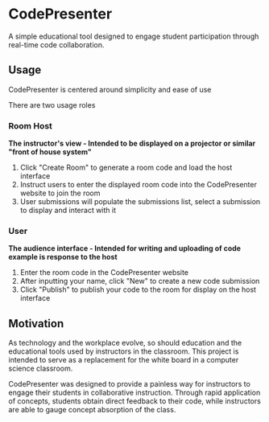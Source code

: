 # CodePresenter
A simple educational tool designed to engage student participation through real-time code collaboration.

## Usage
CodePresenter is centered around simplicity and ease of use

There are two usage roles

### Room Host
**The instructor's view - Intended to be displayed on a projector or similar "front of house system"**

1. Click "Create Room" to generate a room code and load the host interface
2. Instruct users to enter the displayed room code into the CodePresenter website to join the room
3. User submissions will populate the submissions list, select a submission to display and interact with it

### User
**The audience interface - Intended for writing and uploading of code example is response to the host**

1. Enter the room code in the CodePresenter website
2. After inputting your name, click "New" to create a new code submission
3. Click "Publish" to publish your code to the room for display on the host interface

## Motivation

As technology and the workplace evolve, so should education and the educational tools used by instructors in the classroom. This project is intended to serve as a replacement for the white board in a computer science classroom.  

CodePresenter was designed to provide a painless way for instructors to engage their students in collaborative instruction. Through rapid application of concepts, students obtain direct feedback to their code, while instructors are able to gauge concept absorption of the class.
